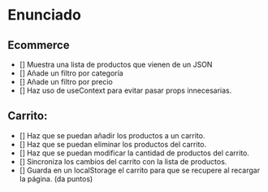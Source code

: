 # Enunciado

## Ecommerce

- [] Muestra una lista de productos que vienen de un JSON
- [] Añade un filtro por categoría
- [] Añade un filtro por precio
- [] Haz uso de useContext para evitar pasar props innecesarias.

## Carrito:

- [] Haz que se puedan añadir los productos a un carrito.
- [] Haz que se puedan eliminar los productos del carrito.
- [] Haz que se puedan modificar la cantidad de productos del carrito.
- [] Sincroniza los cambios del carrito con la lista de productos.
- [] Guarda en un localStorage el carrito para que se recupere al recargar la página. (da puntos)
